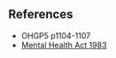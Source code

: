 

## References
- OHGP5 p1104-1107
- [Mental Health Act 1983](https://www.legislation.gov.uk/ukpga/1983/20/contents)